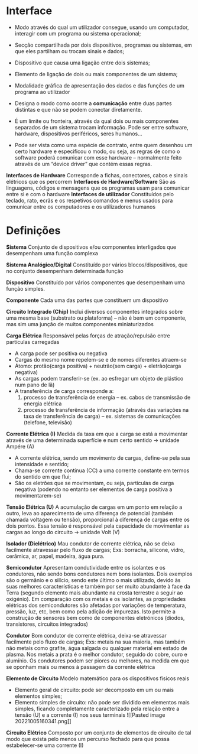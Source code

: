 # Interface
- Modo através do qual um utilizador consegue, usando um computador, interagir com um programa ou sistema operacional;
- Secção compartilhada por dois dispositivos, programas ou sistemas, em que eles partilham ou trocam sinais e dados;
- Dispositivo que causa uma ligação entre dois sistemas;
- Elemento de ligação de dois ou mais componentes de um sistema;
- Modalidade gráfica de apresentação dos dados e das funções de um programa ao utilizador

- Designa o modo como ocorre a **comunicação** entre duas partes distintas e que não se podem conectar diretamente.
- É um limite ou fronteira, através da qual dois ou mais componentes separados de um sistema trocam informação. Pode ser entre software, hardware, dispositivos periféricos, seres humanos...
- Pode ser vista como uma espécie de contrato, entre quem desenhou um certo hardware e especificou o modo, ou seja, as regras de como o software poderá comunicar com esse hardware – normalmente feito através de um “device driver” que contém essas regras.


**Interfaces de Hardware**
Corresponde a fichas, conectores, cabos e sinais elétricos que os percorrem
**Interfaces de Hardware/Software**
São as linguagens, códigos e mensagens que os programas usam para comunicar entre si e com o hardware
**Interfaces de utilizador**
Constituídos pelo teclado, rato, ecrãs e os respetivos comandos e menus usados para comunicar entre os computadores e os utilizadores humanos


# Definições
**Sistema**
Conjunto de dispositivos e/ou componentes interligados que desempenham uma função complexa

**Sistema Analógico/Digital**
Constituído por vários blocos/dispositivos, que no conjunto desempenham determinada função

**Dispositivo**
Constituído por vários componentes que desempenham uma função simples.

**Componente**
Cada uma das partes que constituem um dispositivo

**Circuito Integrado (Chip)**
Inclui diversos componentes integrados sobre uma mesma base (substrato ou plataforma) – não é bem um componente, mas sim uma junção de muitos componentes miniaturizados

**Carga Elétrica**
Responsável pelas forças de atração/repulsão entre partículas carregadas 
- A carga pode ser positiva ou negativa 
- Cargas do mesmo nome repelem-se e de nomes diferentes atraem-se 
- Átomo: protão(carga positiva) + neutrão(sem carga) + eletrão(carga negativa)
- As cargas podem transferir-se (ex. ao esfregar um objeto de plástico num pano de lã) 
- A transferência de carga corresponde a: 
	1) processo de transferência de energia – ex. cabos de transmissão de energia elétrica
	2) processo de transferência de informação (através das variações na taxa de transferência de carga) – ex. sistemas de comunicações (telefone, televisão)

**Corrente Elétrica (I)**
Medida da taxa em que a carga se está a movimentar através de uma determinada superfície e num certo sentido → unidade Ampére (A) 
- A corrente elétrica, sendo um movimento de cargas, define-se pela sua intensidade e sentido; 
- Chama-se corrente contínua (CC) a uma corrente constante em termos do sentido em que flui; 
- São os eletrões que se movimentam, ou seja, partículas de carga negativa (podendo no entanto ser elementos de carga positiva a movimentarem-se)

**Tensão Elétrica (U)**
A acumulação de cargas em um ponto em relação a outro, leva ao aparecimento de uma diferença de potencial (também chamada voltagem ou tensão), proporcional à diferença de cargas entre os dois pontos. Essa tensão é responsável pela capacidade de movimentar as cargas ao longo do circuito → unidade Volt (V)

**Isolador (Dielétrico)** 
Mau condutor de corrente elétrica, não se deixa facilmente atravessar pelo fluxo de cargas; Exs: borracha, silicone, vidro, cerâmica, ar, papel, madeira, água pura.

**Semicondutor**
Apresentam condutividade entre os isolantes e os condutores, não sendo bons condutores nem bons isolantes. 
Dois exemplos são o germânio e o silício, sendo este último o mais utilizado, devido às suas melhores características e também por ser muito abundante à face da Terra (segundo elemento mais abundante na crosta terrestre a seguir ao oxigénio). 
Em comparação com os metais e os isolantes, as propriedades elétricas dos semicondutores são afetadas por variações de temperatura, pressão, luz, etc, bem como pela adição de impurezas. Isto permite a construção de sensores bem como de componentes eletrónicos (diodos, transistores, circuitos integrados)

**Condutor**
Bom condutor de corrente elétrica, deixa-se atravessar facilmente pelo fluxo de cargas; Exs: metais na sua maioria, mas também não metais como grafite, água salgada ou qualquer material em estado de plasma. 
Nos metais a prata é o melhor condutor, seguido do cobre, ouro e alumínio. Os condutores podem ser piores ou melhores, na medida em que se oponham mais ou menos à passagem da corrente elétrica

**Elemento de Circuito**
Modelo matemático para os dispositivos físicos reais 
- Elemento geral de circuito: pode ser decomposto em um ou mais elementos simples; 
- Elemento simples de circuito: não pode ser dividido em elementos mais simples, ficando completamente caracterizado pela relação entre a tensão (U) e a corrente (I) nos seus terminais
 ![[Pasted image 20221005160341.png]]

**Circuito Elétrico**
Composto por um conjunto de elementos de circuito de tal modo que exista pelo menos um percurso fechado para que possa estabelecer-se uma corrente (I)